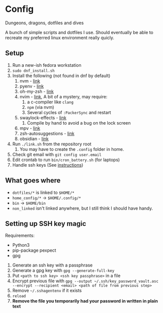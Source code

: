 # Config

Dungeons, dragons, dotfiles and dives

A bunch of simple scripts and dotfiles I use. Should eventually be able to recreate my preferred linux environment really quicly.

## Setup

1. Run a new-ish fedora workstation
2. `sudo dnf_install.sh`
3. Install the following (not found in dnf by default)
   1. nvm - [link](https://github.com/nvm-sh/nvm)
   2. pyenv - [link](https://github.com/pyenv/pyenv)
   3. oh-my-zsh - [link](https://ohmyz.sh/)
   4. nvim - [link](https://github.com/neovim/neovim), A bit of a mystery, may require:
      1. a c-compiler like `clang`
      2. `npm` (via nvm)
      3. Several cycles of `:PackerSync` and restart
   5. swaylock-effects - [link](https://github.com/mortie/swaylock-effects)
      1. Compile by hand to avoid a bug on the lock screen
   6. mpv - [link](https://forums.fedoraforum.org/showthread.php?324163-install-mpv-player-on-fedora32&p=1835826#post1835826)
   7. zsh-autosuggestions - [link](https://github.com/zsh-users/zsh-autosuggestions/blob/master/INSTALL.md#oh-my-zsh)
   8. obsidian - [link](https://obsidian.md/download)
5. Run `./link.sh` from the repository root
   1. You may have to create the `.config` folder in home.
6. Check git email with `git config user.email`
7. Edit crontab to run `bin/cron_battery.sh` (for laptops)
8. Handle ssh keys (See [instructions](#setting-up-ssh-key-magic))

## What goes where

- `dotfiles/*` is linked to `$HOME/*`
- `home_config/*` -> `$HOME/.config/*`
- `bin` -> `$HOME/bin`
- `non_linked` isn't linked anywhere, but I still think I should have handy.

## Setting up SSH key magic

Requirements:

- Python3
- pip-package pexpect
- gpg

1. Generate an ssh key with a passphrase
2. Generate a gpg key with `gpg --generate-full-key`
3. Put `<path to ssh key> <ssh key passphrase>` in a file
4. Encrypt previous file with `gpg --output ~/.ssh/key_password_vault.asc --encrypt --recipient <email> <path of file from previous step>`
5. Remove `~/.sshagentenv` if it exists
6. `reload`
7. **Remove the file you temporarily had your password in written in plain text**
